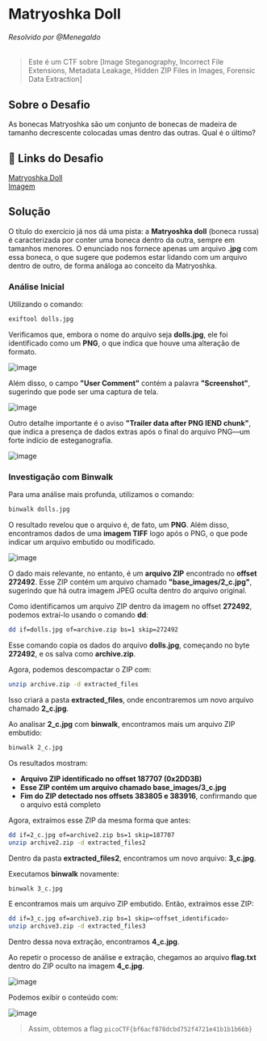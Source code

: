 # Matryoshka Doll
###### Resolvido por @Menegaldo
> Este é um CTF sobre [Image Steganography, Incorrect File Extensions, Metadata Leakage, Hidden ZIP Files in Images, Forensic Data Extraction]  

## Sobre o Desafio  
As bonecas Matryoshka são um conjunto de bonecas de madeira de tamanho decrescente colocadas umas dentro das outras. Qual é o último? 

## 🔗 Links do Desafio

[Matryoshka Doll](https://play.picoctf.org/practice/challenge/129) <br>
[Imagem](https://mercury.picoctf.net/static/1b70cffdd2f05427fff97d13c496963f/dolls.jpg)

## Solução  

O título do exercício já nos dá uma pista: a **Matryoshka doll** (boneca russa) é caracterizada por conter uma boneca dentro da outra, sempre em tamanhos menores. O enunciado nos fornece apenas um arquivo **.jpg** com essa boneca, o que sugere que podemos estar lidando com um arquivo dentro de outro, de forma análoga ao conceito da Matryoshka.  

### Análise Inicial  

Utilizando o comando:  

```bash
exiftool dolls.jpg
```  

Verificamos que, embora o nome do arquivo seja **dolls.jpg**, ele foi identificado como um **PNG**, o que indica que houve uma alteração de formato.  

![image](https://github.com/user-attachments/assets/dd32e48a-62d5-4095-8408-3ce79193340c)  

Além disso, o campo **"User Comment"** contém a palavra **"Screenshot"**, sugerindo que pode ser uma captura de tela.  

![image](https://github.com/user-attachments/assets/3da2866c-2fd1-4fa6-a279-dad5b5bab759)  

Outro detalhe importante é o aviso **"Trailer data after PNG IEND chunk"**, que indica a presença de dados extras após o final do arquivo PNG—um forte indício de esteganografia.  

![image](https://github.com/user-attachments/assets/b5eaa302-e04b-408f-a687-7e614882454f)  

### Investigação com Binwalk  

Para uma análise mais profunda, utilizamos o comando:  

```bash
binwalk dolls.jpg
```  

O resultado revelou que o arquivo é, de fato, um **PNG**. Além disso, encontramos dados de uma **imagem TIFF** logo após o PNG, o que pode indicar um arquivo embutido ou modificado.  

![image](https://github.com/user-attachments/assets/7f5eb1d1-60bc-4dc3-9950-950506639f1b)  

O dado mais relevante, no entanto, é um **arquivo ZIP** encontrado no **offset 272492**. Esse ZIP contém um arquivo chamado **"base_images/2_c.jpg"**, sugerindo que há outra imagem JPEG oculta dentro do arquivo original.    

Como identificamos um arquivo ZIP dentro da imagem no offset **272492**, podemos extraí-lo usando o comando **dd**:  

```bash
dd if=dolls.jpg of=archive.zip bs=1 skip=272492
```  

Esse comando copia os dados do arquivo **dolls.jpg**, começando no byte **272492**, e os salva como **archive.zip**.  

Agora, podemos descompactar o ZIP com:  

```bash
unzip archive.zip -d extracted_files
```  

Isso criará a pasta **extracted_files**, onde encontraremos um novo arquivo chamado **2_c.jpg**.  

Ao analisar **2_c.jpg** com **binwalk**, encontramos mais um arquivo ZIP embutido:  

```bash
binwalk 2_c.jpg
```  

Os resultados mostram:  

- **Arquivo ZIP identificado no offset 187707 (0x2DD3B)**  
- **Esse ZIP contém um arquivo chamado base_images/3_c.jpg**  
- **Fim do ZIP detectado nos offsets 383805 e 383916**, confirmando que o arquivo está completo  

Agora, extraímos esse ZIP da mesma forma que antes:  

```bash
dd if=2_c.jpg of=archive2.zip bs=1 skip=187707
unzip archive2.zip -d extracted_files2
```  

Dentro da pasta **extracted_files2**, encontramos um novo arquivo: **3_c.jpg**.  

Executamos **binwalk** novamente:  

```bash
binwalk 3_c.jpg
```  

E encontramos mais um arquivo ZIP embutido. Então, extraímos esse ZIP:  

```bash
dd if=3_c.jpg of=archive3.zip bs=1 skip=<offset_identificado>
unzip archive3.zip -d extracted_files3
```  

Dentro dessa nova extração, encontramos **4_c.jpg**.  

Ao repetir o processo de análise e extração, chegamos ao arquivo **flag.txt** dentro do ZIP oculto na imagem **4_c.jpg**.  

![image](https://github.com/user-attachments/assets/cc956a7b-7ad0-45d5-9160-c4451948ec65)  

Podemos exibir o conteúdo com:  

![image](https://github.com/user-attachments/assets/0b899b93-5a24-4d64-b672-551674e61fcc)  

> Assim, obtemos a flag `picoCTF{bf6acf878dcbd752f4721e41b1b1b66b} `

